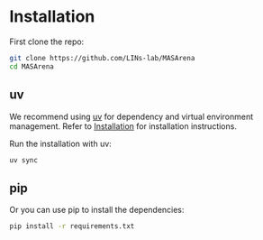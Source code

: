 # Installation

First clone the repo:

```bash
git clone https://github.com/LINs-lab/MASArena
cd MASArena
```

## uv
We recommend using [uv](https://docs.astral.sh/uv/) for dependency and virtual environment management. Refer to [Installation](https://docs.astral.sh/uv/getting-started/installation/) for installation instructions.

Run the installation with uv:

```bash
uv sync
```

## pip

Or you can use pip to install the dependencies:

```bash
pip install -r requirements.txt
```
